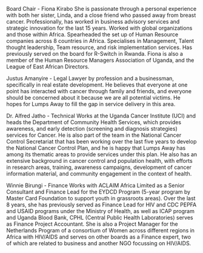 Board Chair - Fiona Kirabo 
She is passionate through a personal experience with both her sister, Linda, and a close friend who passed away from breast cancer. Professionally, has worked in business advisory services and strategic innovation for the last 15 years. Worked with global organizations and those within Africa. Spearheaded the set up of Human Resource companies across 8 countries in Africa. Specialises in Management, Talent thought leadership, Team resource, and risk implementation services. Has previously served on the board for R-Switch in Rwanda. Fiona is also a member of the Human Resource Managers Association of Uganda, and the League of East African Directors.

 Justus Amanyire - Legal 
Lawyer by profession and a businessman, specifically in real estate development. He believes that everyone at one point has interacted with cancer through family and friends, and everyone should be concerned about it because we are all potential victims. He hopes for Lumps Away to fill the gap in service delivery in this area.  

Dr. Alfred Jatho -  Technical 
Works at the Uganda Cancer Institute (UCI) and heads the Department of Community Health Services, which provides awareness, and early detection (screening and diagnosis strategies) services for Cancer. He is also part of the team in the National Cancer Control Secretariat that has been working over the last five years to develop the National Cancer Control Plan, and he is happy that Lumps Away has among its thematic areas to provide services under this plan. He also has an extensive background in cancer control and population health, with efforts in research areas, training, awareness campaigns, development of cancer information material, and community engagement in the context of health.

Winnie Birungi - Finance 
Works with ACLAIM Africa Limited as a Senior Consultant and Finance Lead for the EYDCD Program (5-year program by Master Card Foundation to support youth in grassroots areas). Over the last 8 years, she has previously served as Finance Lead for HIV and CDC PEPFA and USAID programs under the Ministry of Health, as well as ICAP program and Uganda Blood Bank, CPHL (Central Public Health Laboratories) serves as Finance Project Accountant. She is also a Project Manager for the Netherlands Program of a consortium of Women across different regions in Africa with HIV/AIDS and serves on other boards as a Finance expert, two of which are related to business and another NGO focussing on HIV/AIDS. 